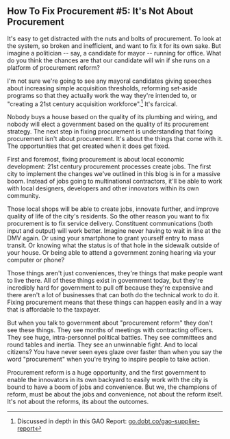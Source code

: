 ## How To Fix Procurement #5: It's Not About Procurement

It's easy to get distracted with the nuts and bolts of procurement. To look at the system, so broken and inefficient, and want to fix it for its own sake. But imagine a politician -- say, a candidate for mayor -- running for office. What do you think the chances are that our candidate will win if she runs on a platform of procurement reform?

I'm not sure we're going to see any mayoral candidates giving speeches about increasing simple acquisition thresholds, reforming set-aside programs so that they actually work the way they're intended to, or "creating a 21st century acquisition workforce".[^9] It's farcical.

Nobody buys a house based on the quality of its plumbing and wiring, and nobody will elect a government based on the quality of its procurement strategy. The next step in fixing procurement is understanding that fixing procurement isn't about procurement. It's about the things that come with it. The opportunities that get created when it does get fixed.

First and foremost, fixing procurement is about local economic development: 21st century procurement processes create jobs. The first city to implement the changes we've outlined in this blog is in for a massive boom. Instead of jobs going to multinational contractors, it'll be able to work with local designers, developers and other innovators within its own community.

Those local shops will be able to create jobs, innovate further, and improve quality of life of the city's residents. So the other reason you want to fix procurement is to fix service delivery. Constituent communications (both input and output) will work better. Imagine never having to wait in line at the DMV again. Or using your smartphone to grant yourself entry to mass transit. Or knowing what the status is of that hole in the sidewalk outside of your house. Or being able to attend a government zoning hearing via your computer or phone?

Those things aren't just conveniences, they're things that make people want to live there. All of these things exist in government today, but they're incredibly hard for government to pull off because they're expensive and there aren't a lot of businesses that can both do the technical work to do it. Fixing procurement means that these things can happen easily and in a way that is affordable to the taxpayer.

But when you talk to government about "procurement reform" they don't see these things. They see months of meetings with contracting officers. They see huge, intra-personnel political battles. They see committees and round tables and inertia. They see an unwinnable fight. And to local citizens? You have never seen eyes glaze over faster than when you say the word "procurement" when you're trying to inspire people to take action.

Procurement reform is a huge opportunity, and the first government to enable the innovators in its own backyard to easily work with the city is bound to have a boom of jobs and convenience. But we, the champions of reform, must be about the jobs and convenience, not about the reform itself. It's not about the reforms, its about the outcomes.

[^9]: Discussed in depth in this GAO Report: [go.dobt.co/gao-supplier-report](http://go.dobt.co/gao-supplier-report)
